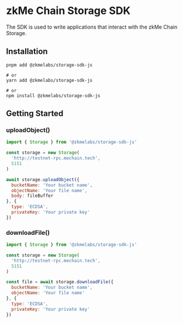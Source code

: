 # zkMe Chain Storage SDK

The SDK is used to write applications that interact with the zkMe Chain Storage.

## Installation

``` shell
pnpm add @zkmelabs/storage-sdk-js

# or
yarn add @zkmelabs/storage-sdk-js

# or
npm install @zkmelabs/storage-sdk-js
```

## Getting Started

### uploadObject()

``` javascript
import { Storage } from '@zkmelabs/storage-sdk-js'

const storage = new Storage(
  'http://testnet-rpc.mechain.tech',
  5151
)

await storage.uploadObject({
  bucketName: 'Your bucket name',
  objectName: 'Your file name',
  body: fileBuffer
}, {
  type: 'ECDSA',
  privateKey: 'Your private key'
})
```


### downloadFile()

``` javascript
import { Storage } from '@zkmelabs/storage-sdk-js'

const storage = new Storage(
  'http://testnet-rpc.mechain.tech',
  5151
)

const file = await storage.downloadFile({
  bucketName: 'Your bucket name',
  objectName: 'Your file name'
}, {
  type: 'ECDSA',
  privateKey: 'Your private key'
})
```
